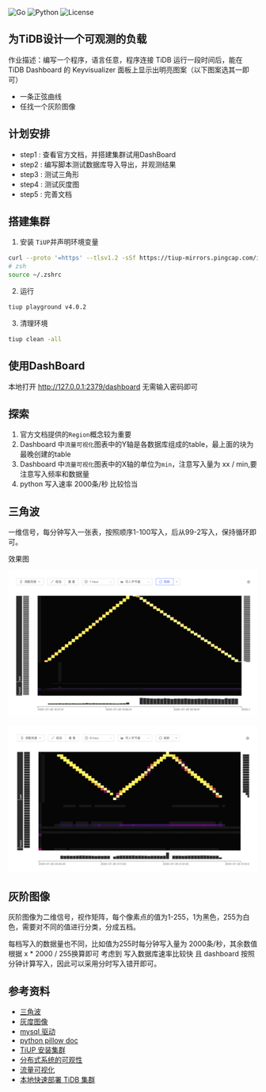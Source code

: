 ![Go](https://img.shields.io/badge/Go-1.13.4%2B-blue)
![Python](https://img.shields.io/badge/python-3.6%2C3.7-green)
![License](https://img.shields.io/badge/license-GPL-blue)
 ##  为TiDB设计一个可观测的负载
 作业描述：编写一个程序，语言任意，程序连接 TiDB 运行一段时间后，能在 TiDB Dashboard 的 Keyvisualizer  面板上显示出明亮图案（以下图案选其一即可）
 - 一条正弦曲线
 - 任找一个灰阶图像
 
 ## 计划安排
 
 - step1 : 查看官方文档，并搭建集群试用DashBoard
 - step2 : 编写脚本测试数据库导入导出，并观测结果
 - step3 : 测试三角形
 - step4 : 测试灰度图
 - step5 : 完善文档
 
 
## 搭建集群

1. 安装 `TiUP`并声明环境变量

```bash
curl --proto '=https' --tlsv1.2 -sSf https://tiup-mirrors.pingcap.com/install.sh | sh
# zsh
source ~/.zshrc
```

2. 运行 

```bash
tiup playground v4.0.2
```

3. 清理环境

```bash
tiup clean -all
```

## 使用DashBoard

本地打开 http://127.0.0.1:2379/dashboard 无需输入密码即可

## 探索
1. 官方文档提供的`Region`概念较为重要
2. Dashboard 中`流量可视化`图表中的Y轴是各数据库组成的table，最上面的块为最晚创建的table
3. Dashboard 中`流量可视化`图表中的X轴的单位为`min`，注意写入量为 xx / min,要注意写入频率和数据量
4. python 写入速率 2000条/秒 比较恰当

## 三角波
一维信号，每分钟写入一张表，按照顺序1-100写入，后从99-2写入，保持循环即可。

效果图

![1](https://github.com/hack-fang/Pincap-Homework/blob/master/triangleWave/result.png)

![2](https://github.com/hack-fang/Pincap-Homework/blob/master/triangleWave/result2.png)


## 灰阶图像

灰阶图像为二维信号，视作矩阵，每个像素点的值为1-255，1为黑色，255为白色，需要对不同的值进行分类，分成五档。

每档写入的数据量也不同，比如值为255时每分钟写入量为 2000条/秒，其余数值根据 x * 2000 / 255换算即可
考虑到 写入数据库速率比较快 且 dashboard 按照 分钟计算写入，因此可以采用分时写入错开即可。
 
 
 ## 参考资料
 - [三角波](https://zh.wikipedia.org/zh-hans/%E4%B8%89%E8%A7%92%E6%B3%A2)
 - [灰度图像](https://zh.wikipedia.org/zh/%E7%81%B0%E5%BA%A6%E5%9B%BE%E5%83%8F)
 - [mysql 驱动](https://pymysql.readthedocs.io/en/latest/)
 - [python pillow doc](https://pillow.readthedocs.io/en/stable/)
 - [TiUP 安装集群](https://pingcap.com/docs-cn/stable/quick-start-with-tidb/#%E7%AC%AC%E4%B8%80%E7%A7%8D%E4%BD%BF%E7%94%A8-tiup-playground-%E5%BF%AB%E9%80%9F%E9%83%A8%E7%BD%B2%E6%9C%AC%E5%9C%B0%E6%B5%8B%E8%AF%95%E7%8E%AF%E5%A2%83)
 - [分布式系统的可观性](https://mp.weixin.qq.com/s/X3dodzwRhF4QX7fiL9yUTg)
 - [流量可视化](https://pingcap.com/docs-cn/stable/dashboard/dashboard-key-visualizer/)
 - [本地快速部署 TiDB 集群](https://pingcap.com/docs-cn/stable/tiup/tiup-playground/#playground-%E7%BB%84%E4%BB%B6%E4%BB%8B%E7%BB%8D)